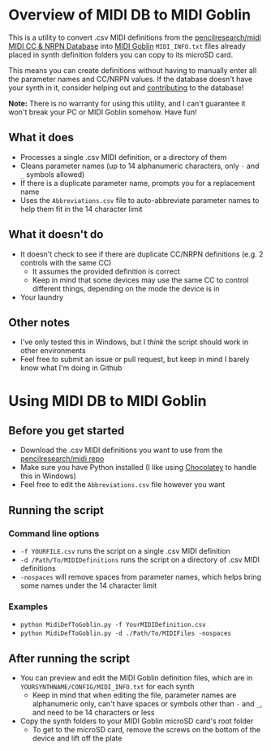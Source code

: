 # Overview of MIDI DB to MIDI Goblin
This is a utility to convert .csv MIDI definitions from the [pencilresearch/midi MIDI CC & NRPN Database](https://github.com/pencilresearch/midi) into [MIDI Goblin](https://www.midigoblin.com/) `MIDI_INFO.txt` files already placed in synth definition folders you can copy to its microSD card.

This means you can create definitions without having to manually enter all the parameter names and CC/NRPN values. If the database doesn't have your synth in it, consider helping out and [contributing](https://github.com/pencilresearch/midi#contributing) to the database!

**Note:** There is no warranty for using this utility, and I can't guarantee it won't break your PC or MIDI Goblin somehow. Have fun!

## What it does
- Processes a single .csv MIDI definition, or a directory of them
- Cleans parameter names (up to 14 alphanumeric characters, only `-` and `_` symbols allowed)
- If there is a duplicate parameter name, prompts you for a replacement name
- Uses the `Abbreviations.csv` file to auto-abbreviate parameter names to help them fit in the 14 character limit

## What it doesn't do
- It doesn't check to see if there are duplicate CC/NRPN definitions (e.g. 2 controls with the same CC)
    - It assumes the provided definition is correct
    - Keep in mind that some devices may use the same CC to control different things, depending on the mode the device is in
- Your laundry
## Other notes
- I've only tested this in Windows, but I *think* the script should work in other environments
- Feel free to submit an issue or pull request, but keep in mind I barely know what I'm doing in Github

# Using MIDI DB to MIDI Goblin
## Before you get started
- Download the .csv MIDI definitions you want to use from the [pencilresearch/midi repo](https://github.com/pencilresearch/midi)
- Make sure you have Python installed (I like using [Chocolatey](https://chocolatey.org/) to handle this in Windows)
- Feel free to edit the `Abbreviations.csv` file however you want

## Running the script
### Command line options
- `-f YOURFILE.csv` runs the script on a single .csv MIDI definition
- `-d /Path/To/MIDIDefinitions` runs the script on a directory of .csv MIDI definitions
- `-nospaces` will remove spaces from parameter names, which helps bring some names under the 14 character limit
### Examples
- `python MidiDefToGoblin.py -f YourMIDIDefinition.csv`
- `python MidiDefToGoblin.py -d ./Path/To/MIDIFiles -nospaces`


## After running the script
- You can preview and edit the MIDI Goblin definition files, which are in `YOURSYNTHNAME/CONFIG/MIDI_INFO.txt` for each synth
    - Keep in mind that when editing the file, parameter names are alphanumeric only, can't have spaces or symbols other than `-` and `_`, and need to be 14 characters or less
- Copy the synth folders to your MIDI Goblin microSD card's root folder
    - To get to the microSD card, remove the screws on the bottom of the device and lift off the plate